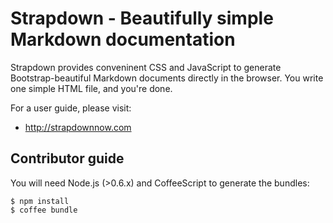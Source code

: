 # Strapdown - Beautifully simple Markdown documentation

Strapdown provides conveninent CSS and JavaScript to generate Bootstrap-beautiful Markdown documents directly in the browser. You write one simple HTML file, and you're done.

For a user guide, please visit:

+ http://strapdownnow.com

## Contributor guide

You will need Node.js (>0.6.x) and CoffeeScript to generate the bundles:

```
$ npm install
$ coffee bundle
```
